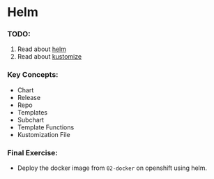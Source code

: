 # Helm

### TODO:

1. Read about [helm](https://letmegooglethat.com/?q=helm)
2. Read about [kustomize](https://kustomize.io/) 


### Key Concepts:
- Chart
- Release
- Repo 
- Templates
- Subchart
- Template Functions
- Kustomization File

### Final Exercise:
- Deploy the docker image from `02-docker` on openshift using helm.
